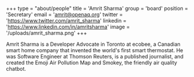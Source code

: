 +++
type = "about/people"
title = 'Amrit Sharma'
group = 'board'
position = 'Secretary'
email = 'amrit@openaq.org'
twitter = 'https://www.twitter.com/amrit_sharma'
linkedin = 'https://www.linkedin.com/in/amritsharma'
image = '/uploads/amrit_sharma.png'
+++

Amrit Sharma is a Developer Advocate in Toronto at ecobee, a Canadian smart home company that invented the world's first smart thermostat. He was Software Engineer at Thomson Reuters, is a published journalist, and created the Emoji Air Pollution Map and Smokey, the friendly air quality chatbot.